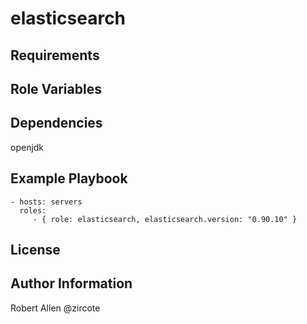 elasticsearch
=============


Requirements
------------

Role Variables
--------------


Dependencies
------------
openjdk


Example Playbook
-------------------------

    - hosts: servers
      roles:
         - { role: elasticsearch, elasticsearch.version: "0.90.10" }

License
-------


Author Information
------------------
Robert Allen @zircote
